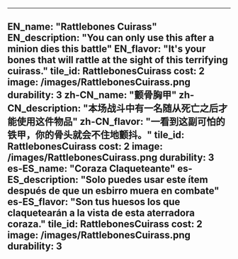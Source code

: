 ---

EN_name: "Rattlebones Cuirass"
EN_description: "You can only use this after a minion dies this battle"
EN_flavor: "It's your bones that will rattle at the sight of this terrifying cuirass."
tile_id: RattlebonesCuirass
cost: 2
image: /images/RattlebonesCuirass.png
durability: 3
zh-CN_name: "颤骨胸甲"
zh-CN_description: "本场战斗中有一名随从死亡之后才能使用这件物品"
zh-CN_flavor: "一看到这副可怕的铁甲，你的骨头就会不住地颤抖。"
tile_id: RattlebonesCuirass
cost: 2
image: /images/RattlebonesCuirass.png
durability: 3
es-ES_name: "Coraza Claqueteante"
es-ES_description: "Solo puedes usar este ítem después de que un esbirro muera en combate"
es-ES_flavor: "Son tus huesos los que claquetearán a la vista de esta aterradora coraza."
tile_id: RattlebonesCuirass
cost: 2
image: /images/RattlebonesCuirass.png
durability: 3
---